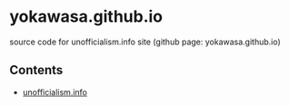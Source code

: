 # yokawasa.github.io

source code for unofficialism.info site (github page: yokawasa.github.io)

## Contents
- [unofficialism.info](http://unofficialism.info)

